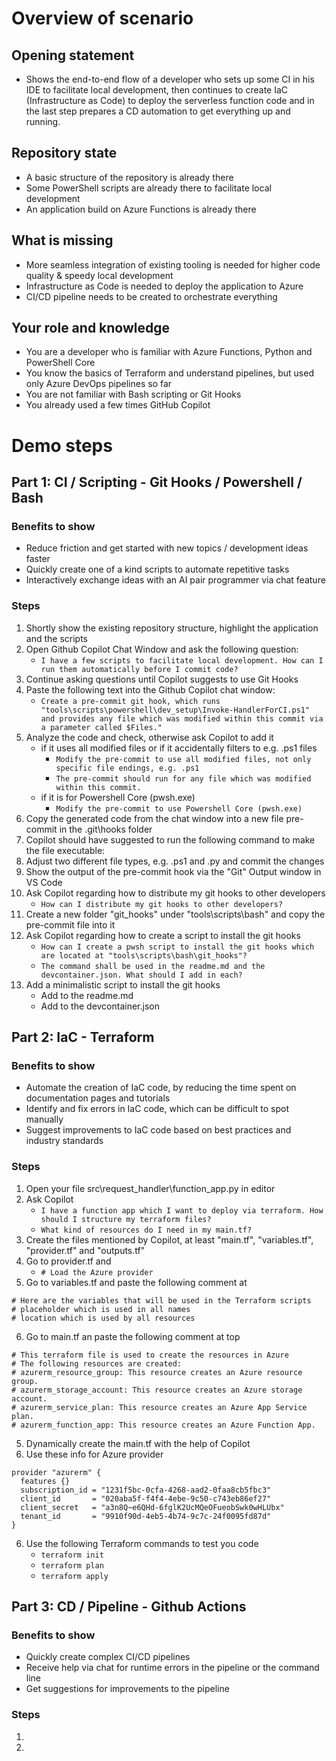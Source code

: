 # Overview of scenario
## Opening statement
* Shows the end-to-end flow of a developer who sets up some CI in his IDE to facilitate local development, then continues to create IaC (Infrastructure as Code) to deploy the serverless function code and in the last step prepares a CD automation to get everything up and running.

## Repository state
- A basic structure of the repository is already there
- Some PowerShell scripts are already there to facilitate local development
- An application build on Azure Functions is already there

## What is missing
- More seamless integration of existing tooling is needed for higher code quality & speedy local development
- Infrastructure as Code is needed to deploy the application to Azure
- CI/CD pipeline needs to be created to orchestrate everything

## Your role and knowledge
- You are a developer who is familiar with Azure Functions, Python and PowerShell Core
- You know the basics of Terraform and understand pipelines, but used only Azure DevOps pipelines so far
- You are not familiar with Bash scripting or Git Hooks
- You already used a few times GitHub Copilot

# Demo steps
## Part 1:  CI / Scripting - Git Hooks / Powershell / Bash
###  Benefits to show
- Reduce friction and get started with new topics / development ideas faster
- Quickly create one of a kind scripts to automate repetitive tasks 
- Interactively exchange ideas with an AI pair programmer via chat feature
### Steps
1. Shortly show the existing repository structure, highlight the application and the scripts
2. Open Github Copilot Chat Window and ask the following question:
   - ```I have a few scripts to facilitate local development. How can I run them automatically before I commit code?```
3. Continue asking questions until Copilot suggests to use Git Hooks
4. Paste the following text into the Github Copilot chat window:
   - ```Create a pre-commit git hook, which runs "tools\scripts\powershell\dev_setup\Invoke-HandlerForCI.ps1" and provides any file which was modified within this commit via a parameter called $Files."```
5. Analyze the code and check, otherwise ask Copilot to add it
   - if it uses all modified files or if it accidentally filters to e.g. .ps1 files
      - ```Modify the pre-commit to use all modified files, not only specific file endings, e.g. .ps1```
      - ```The pre-commit should run for any file which was modified within this commit.```
   - if it is for Powershell Core (pwsh.exe)
     - ```Modify the pre-commit to use Powershell Core (pwsh.exe)```
6. Copy the generated code from the chat window into a new file pre-commit in the .git\hooks folder
7. Copilot should have suggested to run the following command to make the file executable:
8. Adjust two different file types, e.g. .ps1 and .py and commit the changes
9. Show the output of the pre-commit hook via the "Git" Output window in VS Code
10. Ask Copilot regarding how to distribute my git hooks to other developers
    - ```How can I distribute my git hooks to other developers?```
11. Create a new folder "git_hooks" under "tools\scripts\bash\" and copy the pre-commit file into it
12. Ask Copilot regarding how to create a script to install the git hooks
    - ```How can I create a pwsh script to install the git hooks which are located at "tools\scripts\bash\git_hooks"?```
    - ```The command shall be used in the readme.md and the devcontainer.json. What should I add in each?```
13. Add a minimalistic script to install the git hooks
    - Add to the readme.md
    - Add to the devcontainer.json

## Part 2: IaC - Terraform
### Benefits to show
- Automate the creation of IaC code, by reducing the time spent on documentation pages and tutorials
- Identify and fix errors in IaC code, which can be difficult to spot manually
- Suggest improvements to IaC code based on best practices and industry standards
### Steps
1. Open your file src\request_handler\function_app.py in editor
2. Ask Copilot
   - ```I have a function app which I want to deploy via terraform. How should I structure my terraform files?```
   - ```What kind of resources do I need in my main.tf?```
3. Create the files mentioned by Copilot, at least "main.tf", "variables.tf", "provider.tf" and "outputs.tf"
4. Go to provider.tf and 
   - ```# Load the Azure provider```
5. Go to variables.tf and paste the following comment at 
```
# Here are the variables that will be used in the Terraform scripts
# placeholder which is used in all names
# location which is used by all resources
```
6. Go to main.tf an paste the following comment at top
```
# This terraform file is used to create the resources in Azure
# The following resources are created:
# azurerm_resource_group: This resource creates an Azure resource group.
# azurerm_storage_account: This resource creates an Azure storage account.
# azurerm_service_plan: This resource creates an Azure App Service plan.
# azurerm_function_app: This resource creates an Azure Function App.
```
5. Dynamically create the main.tf with the help of Copilot
6. Use these info for Azure provider
```
provider "azurerm" {
  features {}
  subscription_id = "1231f5bc-0cfa-4268-aad2-0faa8cb5fbc3"
  client_id       = "020aba5f-f4f4-4ebe-9c50-c743eb86ef27"
  client_secret   = "a3n8Q~e6QHd-6fglK2UcMQeOFueobSwk0wHLUbx"
  tenant_id       = "9910f90d-4eb5-4b74-9c7c-24f0095fd87d"
}
```
6. Use the following Terraform commands to test you code
   - ```terraform init```
   - ```terraform plan```
   - ```terraform apply```

## Part 3: CD / Pipeline - Github Actions
### Benefits to show
- Quickly create complex CI/CD pipelines
- Receive help via chat for runtime errors in the pipeline or the command line
- Get suggestions for improvements to the pipeline
### Steps
1. 
2. 

